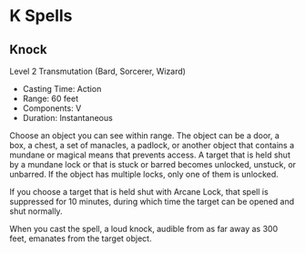 <!-- Source: docs/srd/SRD_CC_v5.2.1.pdf (K spells) -->

# K Spells

## Knock
Level 2 Transmutation (Bard, Sorcerer, Wizard)

- Casting Time: Action
- Range: 60 feet
- Components: V
- Duration: Instantaneous

Choose an object you can see within range. The object can be a door, a box, a chest, a set of manacles, a padlock, or another object that contains a mundane or magical means that prevents access. A target that is held shut by a mundane lock or that is stuck or barred becomes unlocked, unstuck, or unbarred. If the object has multiple locks, only one of them is unlocked.

If you choose a target that is held shut with Arcane Lock, that spell is suppressed for 10 minutes, during which time the target can be opened and shut normally.

When you cast the spell, a loud knock, audible from as far away as 300 feet, emanates from the target object.
